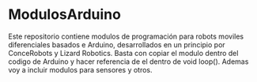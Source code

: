 # ModulosArduino
Este repositorio contiene modulos de programación para robots moviles diferenciales basados e Arduino, desarrollados en un principio por ConceRobots y Lizard Robotics.
Basta con copiar el modulo dentro del codigo de Arduino y hacer referencia de el dentro de void loop().
Ademas voy a incluir modulos para sensores y otros.
